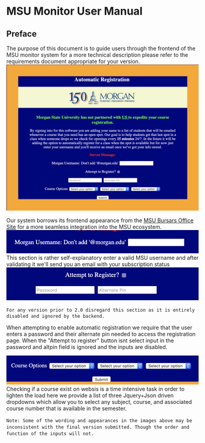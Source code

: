 # MSU Monitor User Manual 
## Preface 
The purpose of this document is to guide users through the frontend of the MSU monitor system for a more technical description please refer to the requirements document appropriate for your version.
<img src="images/UI.png">

Our system borrows its frontend appearance from the [MSU Bursars Office Site](http://bursar.morgan.edu) for a more seamless integration into the MSU ecosystem.
<img src="images/uname.png">
This section is rather self-explanatory enter a valid MSU username and after validating it we'll send you an email with your subscription status
<img src="images/register.png">
```
For any version prior to 2.0 disregard this section as it is entirely disabled and ignored by the backend.
```
When attempting to enable automatic registration we require that the user enters a password and their alternate pin needed to access the registration page. When the "Attempt to register" button isnt select input in the password and altpin field is ignored and the inputs are disabled.

<img src="images/select.png">
Checking if a course exist on websis is a time intensive task in order to lighten the load here we provide a list of three Jquery+Json driven dropdowns which allow you to select any subject, course, and associated course number that is available in the semester.


```Note: Some of the wording and appearances in the images above may be inconsistent with the final version submitted. Though the order and function of the inputs will not.```
